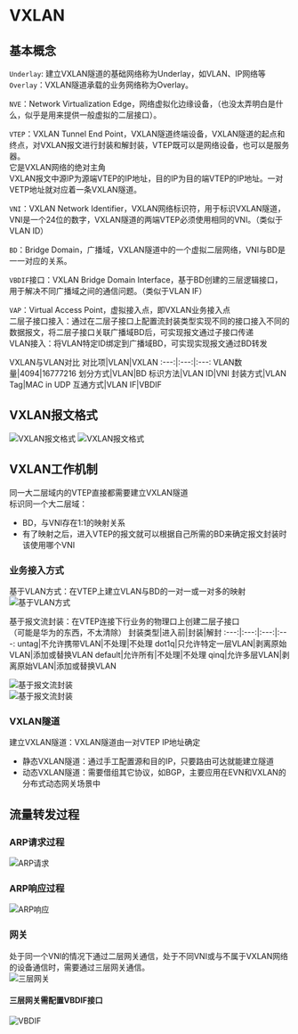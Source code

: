 # VXLAN

## 基本概念
`Underlay`: 建立VXLAN隧道的基础网络称为Underlay，如VLAN、IP网络等  
`Overlay`：VXLAN隧道承载的业务网络称为Overlay。  

`NVE`：Network Virtualization Edge，网络虚拟化边缘设备，（也没太弄明白是什么，似乎是用来提供一般虚拟的二层接口）。  

`VTEP`：VXLAN Tunnel End Point，VXLAN隧道终端设备，VXLAN隧道的起点和终点，对VXLAN报文进行封装和解封装，VTEP既可以是网络设备，也可以是服务器。  
它是VXLAN网络的绝对主角  
VXLAN报文中源IP为源端VTEP的IP地址，目的IP为目的端VTEP的IP地址。一对VETP地址就对应着一条VXLAN隧道。

`VNI`：VXLAN Network Identifier，VXLAN网络标识符，用于标识VXLAN隧道，VNI是一个24位的数字，VXLAN隧道的两端VTEP必须使用相同的VNI。（类似于VLAN ID）

`BD`：Bridge Domain，广播域，VXLAN隧道中的一个虚拟二层网络，VNI与BD是一一对应的关系。

`VBDIF`接口：VXLAN Bridge Domain Interface，基于BD创建的三层逻辑接口，用于解决不同广播域之间的通信问题。（类似于VLAN IF）

`VAP`：Virtual Access Point，虚拟接入点，即VXLAN业务接入点  
二层子接口接入：通过在二层子接口上配置流封装类型实现不同的接口接入不同的数据报文，将二层子接口关联广播域BD后，可实现报文通过子接口传递  
VLAN接入：将VLAN特定ID绑定到广播域BD，可实现实现报文通过BD转发

VXLAN与VLAN对比
对比项|VLAN|VXLAN
:---:|:---:|:---:
VLAN数量|4094|16777216
划分方式|VLAN|BD
标识方法|VLAN ID|VNI
封装方式|VLAN Tag|MAC in UDP
互通方式|VLAN IF|VBDIF

## VXLAN报文格式
![VXLAN报文格式](https://static.lingxh.net/img/2023-12-06%20125955.png)
![VXLAN报文格式](https://static.lingxh.net/img/%E5%B1%8F%E5%B9%95%E6%88%AA%E5%9B%BE%202023-12-06%20130501.png)

## VXLAN工作机制
同一大二层域内的VTEP直接都需要建立VXLAN隧道  
标识同一个大二层域：
- BD，与VNI存在1:1的映射关系
- 有了映射之后，进入VTEP的报文就可以根据自己所需的BD来确定报文封装时该使用哪个VNI

### 业务接入方式
基于VLAN方式：在VTEP上建立VLAN与BD的一对一或一对多的映射  
![基于VLAN方式](https://static.lingxh.net/img/Snipaste_2023-12-06_13-15-08.png)

基于报文流封装：在VTEP连接下行业务的物理口上创建二层子接口  
（可能是华为的东西，不太清除）
封装类型|进入前|封装|解封
:---:|:---:|:---:|:---:
untag|不允许携带VLAN|不处理|不处理
dot1q|只允许特定一层VLAN|剥离原始VLAN|添加或替换VLAN
default|允许所有|不处理|不处理
qinq|允许多层VLAN|剥离原始VLAN|添加或替换VLAN

![基于报文流封装](https://static.lingxh.net/img/Snipaste_2023-12-06_13-24-45.png)  
![基于报文流封装](https://static.lingxh.net/img/Snipaste_2023-12-06_13-26-28.png)  

### VXLAN隧道
建立VXLAN隧道：VXLAN隧道由一对VTEP IP地址确定
- 静态VXLAN隧道：通过手工配置源和目的IP，只要路由可达就能建立隧道
- 动态VXLAN隧道：需要借组其它协议，如BGP，主要应用在EVN和VXLAN的分布式动态网关场景中

## 流量转发过程
### ARP请求过程
![ARP请求](https://static.lingxh.net/img/Snipaste_2023-12-06_13-32-42.png)
### ARP响应过程 
![ARP响应](https://static.lingxh.net/img/Snipaste_2023-12-06_13-35-28.png)

### 网关
处于同一个VNI的情况下通过二层网关通信，处于不同VNI或与不属于VXLAN网络的设备通信时，需要通过三层网关通信。  
![三层网关](https://static.lingxh.net/img/Snipaste_2023-12-06_13-44-37.png)

#### 三层网关需配置VBDIF接口
![VBDIF](https://static.lingxh.net/img/Snipaste_2023-12-06_13-50-21.png)